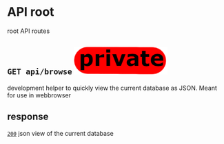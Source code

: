 # API root
root API routes
## `GET api/browse` ![img_private](https://github.com/Coenicorn/DeGroeneWeide/blob/main/backend/docgen/private.png?raw=true)
development helper to quickly view the current database as JSON. Meant for use in webbrowser
## response
[`200`](https://developer.mozilla.org/en-US/docs/Web/HTTP/Status) json view of the current database<br>
